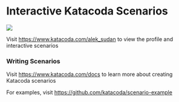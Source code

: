 # Interactive Katacoda Scenarios

[![](http://shields.katacoda.com/katacoda/alek_sudan/count.svg)](https://www.katacoda.com/alek_sudan "Get your profile on Katacoda.com")

Visit https://www.katacoda.com/alek_sudan to view the profile and interactive scenarios

### Writing Scenarios
Visit https://www.katacoda.com/docs to learn more about creating Katacoda scenarios

For examples, visit https://github.com/katacoda/scenario-example
